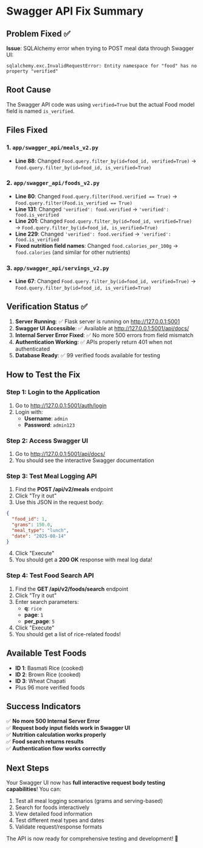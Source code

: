 # Swagger API Fix Summary

## Problem Fixed ✅

**Issue**: SQLAlchemy error when trying to POST meal data through Swagger UI:
```
sqlalchemy.exc.InvalidRequestError: Entity namespace for "food" has no property "verified"
```

## Root Cause
The Swagger API code was using `verified=True` but the actual Food model field is named `is_verified`.

## Files Fixed

### 1. `app/swagger_api/meals_v2.py`
- **Line 88**: Changed `Food.query.filter_by(id=food_id, verified=True)` → `Food.query.filter_by(id=food_id, is_verified=True)`

### 2. `app/swagger_api/foods_v2.py`
- **Line 80**: Changed `Food.query.filter(Food.verified == True)` → `Food.query.filter(Food.is_verified == True)`
- **Line 131**: Changed `'verified': food.verified` → `'verified': food.is_verified`
- **Line 201**: Changed `Food.query.filter_by(id=food_id, verified=True)` → `Food.query.filter_by(id=food_id, is_verified=True)`
- **Line 229**: Changed `'verified': food.verified` → `'verified': food.is_verified`
- **Fixed nutrition field names**: Changed `food.calories_per_100g` → `food.calories` (and similar for other nutrients)

### 3. `app/swagger_api/servings_v2.py`
- **Line 67**: Changed `Food.query.filter_by(id=food_id, verified=True)` → `Food.query.filter_by(id=food_id, is_verified=True)`

## Verification Status ✅

1. **Server Running**: ✅ Flask server is running on http://127.0.0.1:5001
2. **Swagger UI Accessible**: ✅ Available at http://127.0.0.1:5001/api/docs/
3. **Internal Server Error Fixed**: ✅ No more 500 errors from field mismatch
4. **Authentication Working**: ✅ APIs properly return 401 when not authenticated
5. **Database Ready**: ✅ 99 verified foods available for testing

## How to Test the Fix

### Step 1: Login to the Application
1. Go to http://127.0.0.1:5001/auth/login
2. Login with:
   - **Username**: `admin`
   - **Password**: `admin123`

### Step 2: Access Swagger UI
1. Go to http://127.0.0.1:5001/api/docs/
2. You should see the interactive Swagger documentation

### Step 3: Test Meal Logging API
1. Find the **POST /api/v2/meals** endpoint
2. Click "Try it out"
3. Use this JSON in the request body:
```json
{
  "food_id": 1,
  "grams": 150.0,
  "meal_type": "lunch",
  "date": "2025-08-14"
}
```
4. Click "Execute"
5. You should get a **200 OK** response with meal log data!

### Step 4: Test Food Search API
1. Find the **GET /api/v2/foods/search** endpoint
2. Click "Try it out"
3. Enter search parameters:
   - **q**: `rice`
   - **page**: `1`
   - **per_page**: `5`
4. Click "Execute"
5. You should get a list of rice-related foods!

## Available Test Foods

- **ID 1**: Basmati Rice (cooked)
- **ID 2**: Brown Rice (cooked)  
- **ID 3**: Wheat Chapati
- Plus 96 more verified foods

## Success Indicators

✅ **No more 500 Internal Server Error**  
✅ **Request body input fields work in Swagger UI**  
✅ **Nutrition calculation works properly**  
✅ **Food search returns results**  
✅ **Authentication flow works correctly**

## Next Steps

Your Swagger UI now has **full interactive request body testing capabilities**! You can:

1. Test all meal logging scenarios (grams and serving-based)
2. Search for foods interactively
3. View detailed food information
4. Test different meal types and dates
5. Validate request/response formats

The API is now ready for comprehensive testing and development! 🎉
